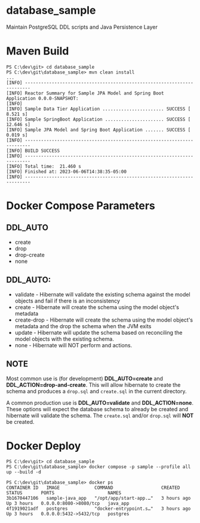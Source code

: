 # database_sample
Maintain PostgreSQL DDL scripts and Java Persistence Layer

# Maven Build

```
PS C:\dev\git> cd database_sample
PS C:\dev\git\database_sample> mvn clean install
...	
[INFO] ------------------------------------------------------------------------
[INFO] Reactor Summary for Sample JPA Model and Spring Boot Application 0.0.0-SNAPSHOT:
[INFO]
[INFO] Sample Data Tier Application ....................... SUCCESS [  8.521 s]
[INFO] Sample SpringBoot Application ...................... SUCCESS [ 12.646 s]
[INFO] Sample JPA Model and Spring Boot Application ....... SUCCESS [  0.019 s]
[INFO] ------------------------------------------------------------------------
[INFO] BUILD SUCCESS
[INFO] ------------------------------------------------------------------------
[INFO] Total time:  21.460 s
[INFO] Finished at: 2023-06-06T14:38:35-05:00
[INFO] ------------------------------------------------------------------------
```

# Docker Compose Parameters

## DDL_AUTO

* create
* drop
* drop-create
* none

## DDL_AUTO: 

* validate - Hibernate will validate the existing schema against the model objects and fail if there is an inconsistency
* create - Hibernate will create the schema using the model object's metadata 
* create-drop - Hibernate will create the schema using the model object's metadata and the drop the schema when the JVM exits
* update - Hibernate will update the schema based on reconciling the model objects with the existing schema.
* none - Hibernate will NOT perform and actions. 

## NOTE

Most common use is (for development) **DDL_AUTO=create** and **DDL_ACTION=drop-and-create**.  This will allow hibernate to create the schema and produces a ``drop.sql`` and ``create.sql`` in the current directory.

A common production use is **DDL_AUTO=validate** and **DDL_ACTION=none**.  These options will expect the database schema to already be created and hibernate will validate the schema.  The ``create.sql`` and/or ``drop.sql`` will **NOT** be created.



# Docker Deploy

```
PS C:\dev\git> cd database_sample
PS C:\dev\git\database_sample> docker compose -p sample --profile all up --build -d

PS C:\dev\git\database_sample> docker ps
CONTAINER ID   IMAGE             COMMAND                  CREATED       STATUS       PORTS                    NAMES
3b1670447106   sample-java_app   "/opt/app/start-app.…"   3 hours ago   Up 3 hours   0.0.0.0:8080->8080/tcp   java_app
4f1919021adf   postgres          "docker-entrypoint.s…"   3 hours ago   Up 3 hours   0.0.0.0:5432->5432/tcp   postgres
```